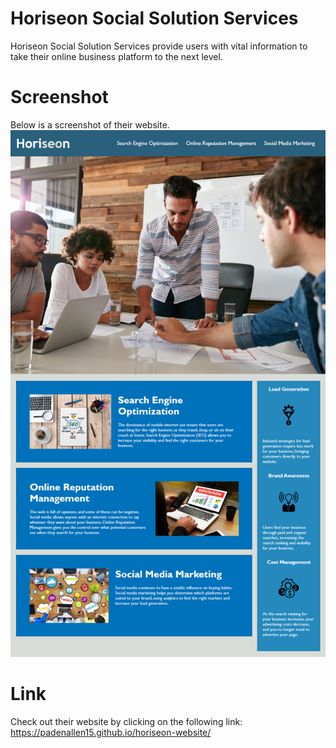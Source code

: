 # Horiseon Social Solution Services
Horiseon Social Solution Services provide users with vital information to take their online business platform to the next level.

# Screenshot
Below is a screenshot of their website.
![Alt text](/assets/images/Horiseon-demo.png)

# Link
Check out their website by clicking on the following link: https://padenallen15.github.io/horiseon-website/